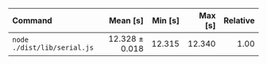 | Command | Mean [s] | Min [s] | Max [s] | Relative |
|:---|---:|---:|---:|---:|
| `node ./dist/lib/serial.js` | 12.328 ± 0.018 | 12.315 | 12.340 | 1.00 |
